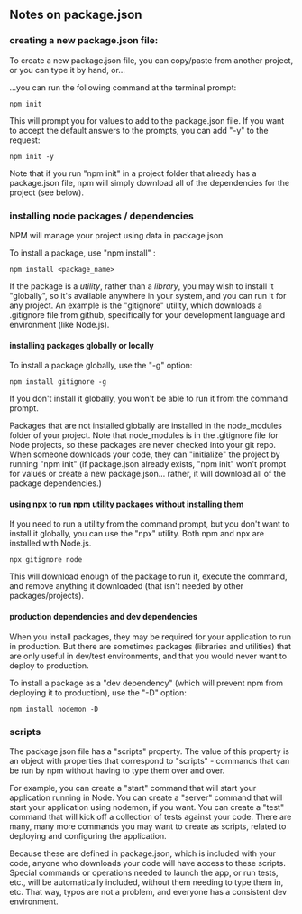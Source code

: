## Notes on package.json

### creating a new package.json file:
To create a new package.json file, you can copy/paste from another project, or
you can type it by hand, or...

...you can run the following command at the terminal prompt:

```
npm init
```

This will prompt you for values to add to the package.json file. If you want to
accept the default answers to the prompts, you can add "-y" to the request:

```
npm init -y
```

Note that if you run "npm init" in a project folder that already has a
package.json file, npm will simply download all of the dependencies for the
project (see below).

### installing node packages / dependencies
NPM will manage your project using data in package.json.

To install a package, use "npm install" :

```
npm install <package_name>
```

If the package is a _utility_, rather than a _library_, you may wish to install
it "globally", so it's available anywhere in your system, and you can run it for
any project. An example is the "gitignore" utility, which downloads a .gitignore
file from github, specifically for your development language and environment
(like Node.js).

#### installing packages globally or locally
To install a package globally, use the "-g" option:

```
npm install gitignore -g
```

If you don't install it globally, you won't be able to run it from the command
prompt. 

Packages that are not installed globally are installed in the node_modules
folder of your project. Note that node_modules is in the .gitignore file for
Node projects, so these packages are never checked into your git repo. When
someone downloads your code, they can "initialize" the project by running "npm
init" (if package.json already exists, "npm init" won't prompt for values or
create a new package.json... rather, it will download all of the package
dependencies.)

#### using npx to run npm utility packages without installing them
If you need to run a utility from the command prompt, but you don't want to
install it globally, you can use the "npx" utility. Both npm and npx are
installed with Node.js.

```
npx gitignore node
```

This will download enough of the package to run it, execute the command, and
remove anything it downloaded (that isn't needed by other packages/projects).

#### production dependencies and dev dependencies
When  you install packages, they may be required for your application to run in
production. But there are sometimes packages (libraries and utilities) that are
only useful in dev/test environments, and that you would never want to deploy to
production.

To install a package as a "dev dependency" (which will prevent npm from
deploying it to production), use the "-D" option:

```
npm install nodemon -D
```

### scripts
The package.json file has a "scripts" property. The value of this property is an
object with properties that correspond to "scripts" - commands that can be run
by npm without having to type them over and over.

For example, you can create a "start" command that will start your application
running in Node. You can create a "server" command that will start your
application using nodemon, if you want. You can create a "test" command that
will kick off a collection of tests against your code. There are many, many more
commands you may want to create as scripts, related to deploying and configuring
the application.

Because these are defined in package.json, which is included with your code,
anyone who downloads your code will have access to these scripts. Special
commands or operations needed to launch the app, or run tests, etc., will be
automatically included, without them needing to type them in, etc. That way,
typos are not a problem, and everyone has a consistent dev environment.
